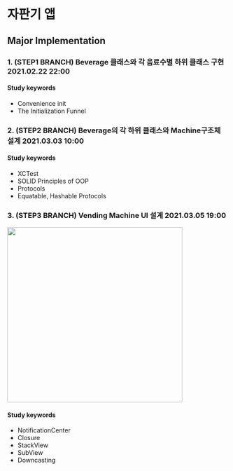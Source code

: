 # 자판기 앱
## Major Implementation
### 1. (STEP1 BRANCH) Beverage 클래스와 각 음료수별 하위 클래스 구현 2021.02.22 22:00
#### Study keywords
- Convenience init
- The Initialization Funnel

### 2. (STEP2 BRANCH) Beverage의 각 하위 클래스와 Machine구조체 설계 2021.03.03 10:00
#### Study keywords
- XCTest
- SOLID Principles of OOP
- Protocols
- Equatable, Hashable Protocols


### 3. (STEP3 BRANCH) Vending Machine UI 설계 2021.03.05 19:00
<img src="images/step.gif" width="400">

#### Study keywords
- NotificationCenter
- Closure
- StackView
- SubView
- Downcasting
